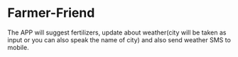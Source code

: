 # Farmer-Friend
The APP will suggest fertilizers, update about weather(city will be taken as input or you can also speak the name of city) and also send weather SMS to mobile. 
